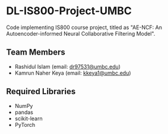 # DL-IS800-Project-UMBC
Code implementing IS800 course project, titled as "AE-NCF: An Autoencoder-informed Neural Collaborative Filtering Model".

## Team Members
* Rashidul Islam (email: dr97531@umbc.edu)
* Kamrun Naher Keya (email: kkeya1@umbc.edu)

## Required Libraries
* NumPy
* pandas
* scikit-learn
* PyTorch
